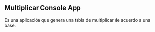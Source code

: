 
## Multiplicar Console App

Es una aplicación que genera una tabla de multiplicar
de acuerdo a una base.

